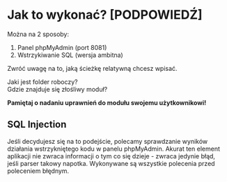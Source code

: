# Jak to wykonać? [PODPOWIEDŹ]

Można na 2 sposoby:

1. Panel phpMyAdmin (port 8081)
2. Wstrzykiwanie SQL (wersja ambitna)

Zwróć uwagę na to, jaką ścieżkę relatywną chcesz wpisać.

Jaki jest folder roboczy? \
Gdzie znajduje się złośliwy moduł?

**Pamiętaj o nadaniu uprawnień do modułu swojemu użytkownikowi!**

## SQL Injection

Jeśli decydujesz się na to podejście, polecamy sprawdzanie wyników działania wstrzykniętego kodu w panelu phpMyAdmin. Akurat ten element aplikacji nie zwraca informacji o tym co się dzieje - zwraca jedynie błąd, jeśli parser takowy napotka. Wykonywane są wszystkie polecenia przed poleceniem błędnym.
